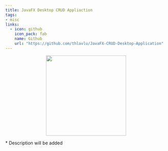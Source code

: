 ```yaml
---
title: JavaFX Desktop CRUD Appliaction
tags:
- misc
links:
  - icon: github
    icon_pack: fab
    name: Github
    url: "https://github.com/thlavlu/JavaFX-CRUD-Desktop-Application"
---
```

<p align="center">
<img src="https://raw.githubusercontent.com/alanlivio/bash-helpers/master/logo.svg" width="250"/>
</p>
* Description will be added